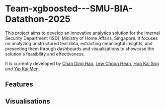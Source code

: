 # Team-xgboosted---SMU-BIA-Datathon-2025

This project aims to develop an innovative analytics solution for the Internal Security Department (ISD), Ministry of Home Affairs, Singapore. It focuses on analyzing unstructured text data, extracting meaningful insights, and presenting them through dashboards and visualizations to showcase the solution's feasibility and effectiveness.

It is currently developed by [Chan Ding Hao](https://www.linkedin.com/in/dhchan/), [Lew Choon Hean](https://www.linkedin.com/in/choon-hean-lew-4584782b6/), [Hoo Kai Sng](https://www.linkedin.com/in/kai-sng-hoo-081a3622a/) and [Yip Kai Men](https://www.linkedin.com/in/yipkaimen/). 

## Features 

## Visualisations 
